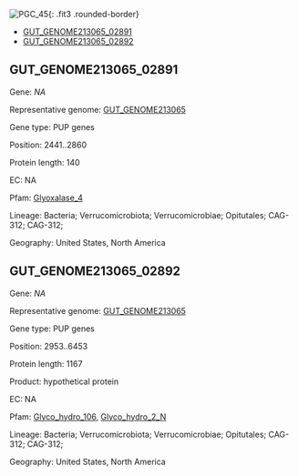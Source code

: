 ![PGC_45](../static/images/Clusters_figure/PGC_45.jpg){: .fit3 .rounded-border}

<ul id="myTab" class="nav nav-tabs">
  <li class="active">
        <a href="#tab1" data-toggle="tab">GUT_GENOME213065_02891</a>
  </li>
<li><a href="#tab2" data-toggle="tab">GUT_GENOME213065_02892</a></li>
</ul>

<div id="myTabContent" class="tab-content">
  <div class="tab-pane fade in active" id="tab1">

<h2 id="GUT_GENOME213065_02891">GUT_GENOME213065_02891</h2>
<p>Gene: <em>NA</em>
<p>Representative genome: <a href="https://www.ebi.ac.uk/metagenomics/genomes/MGYG-HGUT-03205">GUT_GENOME213065</a></p>
<p>Gene type: PUP genes</p>
<p>Position: 2441..2860</p>
<p>Protein length: 140</p>
<p>EC: NA</p>
<p>Pfam: <a href="http://pfam.xfam.org/family/Glyoxalase_4">Glyoxalase_4</a></p>

<p>Lineage: Bacteria; Verrucomicrobiota; Verrucomicrobiae; Opitutales; CAG-312; CAG-312; </p>
<p>Geography: United States, North America</p>
  </div>

  <div class="tab-pane fade" id="tab2">

<h2 id="GUT_GENOME213065_02892">GUT_GENOME213065_02892</h2>
<p>Gene: <em>NA</em></p>
<p>Representative genome: <a href="https://www.ebi.ac.uk/metagenomics/genomes/MGYG-HGUT-03205">GUT_GENOME213065</a></p>
<p>Gene type: PUP genes</p>
<p>Position: 2953..6453</p>
<p>Protein length: 1167</p>
<p>Product: hypothetical protein</p>
<p>EC: NA</p>
<p>Pfam: <a href="http://pfam.xfam.org/family/Glyco_hydro_106">Glyco_hydro_106</a>, <a href="http://pfam.xfam.org/family/Glyco_hydro_2_N">Glyco_hydro_2_N</a></p>
<p>Lineage: Bacteria; Verrucomicrobiota; Verrucomicrobiae; Opitutales; CAG-312; CAG-312; </p>
<p>Geography: United States, North America</p>

  </div>
</div>
